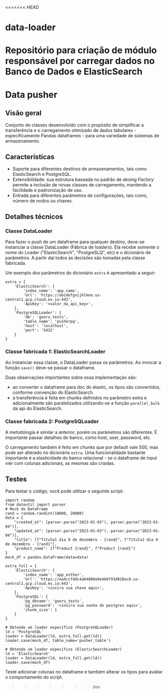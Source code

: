 <<<<<<< HEAD
# data-loader
Repositório para criação de módulo responsável por carregar dados no Banco de Dados e ElasticSearch
=======
# Data pusher

## Visão geral
Conjunto de classes desenvolvido com o propósito de simplificar a transferência e o 
carregamento otimizado de dados tabulares - especificamente Pandas dataframes - 
para uma variedade de sistemas de armazenamento.

## Características
- Suporte para diferentes destinos de armazenamentos, tais como ElasticSearch e PostgreSQL.
- Extensibilidade: sua estrutura baseada no padrão de _desing_ _Factory_ permite a inclusão de novas classes de
carregamento, mantendo a facilidade e padronização de uso.
- Entrada para diferentes parâmetros de configurações, tais como, número de nodos ou chaves.

## Detalhes técnicos

### Classe DataLoader
Para fazer o _push_ de um dataframe para qualquer destino, deve-se
instanciar a classe DataLoader (Fábrica de loaders). Ela recebe somente o nome do Loader
("ElasticSearch", "PostgreSLQ", etc) e o dicionário de parâmetros.
A partir daí todos as decisões são tomadas pela classe fabricada.

Um exemplo dos parâmetros do dicionário `extra` é apresentado a seguir:


```
extra = {
    'ElasticSearch': {
        'index_name': 'app_name',
        'Url': 'https://abcdefgnijklmno.us-central1.gcp.cloud.es.io:443',
        'ApiKey': '<valor_da_api_key>',
    },
    'PostgreSQLLoader': {
        'db': 'gooru_tests',
        'table_name': 'pusherpg',
        'host': 'localhost',
        'port': '5432'
    }
}
```

### Classe fabricada 1: ElasticSearchLoader

Ao instanciar essa classe, o DataLoader passa os parâmetros. Ao invocar
a função `save()` deve-se passar o dataframe.

Duas observações importantes sobre essa implementação são:
- ao converter o dataframe para doc do elastic, os tipos são convertidos, conforme convenção do ElasticSearch.
- a transferência é feita em chunks definidos no parâmetro extra e adicionalmente são
paralelizados utilizando-se a função `parallel_bulk` da api do ElasticSearch.


###  Classe fabricada 2: PostgreSQLoader

A metodologia é similar a anterior, porém os parâmetros são diferentes.
É importante passar detalhes do banco, como host, user, password, etc.

O carregamento também é feito em _chunks_ que por default vale 500, mas 
pode ser alterado no dicionário `extra`. Uma funcionalidade bastante importante
é a elasticidade do banco relacional - se o dataframe de input vier com colunas
adicionais, as mesmas são criadas.

## Testes

Para testar o código, você pode utilizar o seguinte script:

```
import random
from dateutil import parser
# Mock do DataFrame
rand = random.randint(10000, 20000)
data = {
    "created_at": [parser.parse("2023-01-03"), parser.parse("2023-01-04")],
    "updated_at": [parser.parse("2023-01-03"), parser.parse("2023-01-04")],
    "title": [f"Título1 dia 9 de dezembro - {rand}", f"Título2 dia 9 de dezembro - {rand}"],
    "product_name": [f"Product {rand}", f"Product {rand}"]
}
mock_df = pandas.DataFrame(data=data)

extra_full = {
    'ElasticSearch': {
        'index_name': 'app_esther',
        'Url': 'https://ea4ccfddc4a64600a9e4b6f93d810ac8.us-central1.gcp.cloud.es.io:443',
        'ApiKey': '<insira sua chave aqui>',
    },
    'PostgreSQL': {
        'pg_dbname': 'gooru_tests',
        'pg_password': '<insira sua senha do postgres aqui>',
        'chunk_size': 1
    }
}

# Obtendo um loader específico (PostgreSQLoader)
ld = 'PostgreSQL'
loader = DataLoader(ld, extra_full.get(ld))
loader.save(mock_df, table_name='pusher_table')

# Obtendo um loader específico (ElasticSearchLoader)
ld = 'ElasticSearch'
loader = DataLoader(ld, extra_full.get(ld))
loader.save(mock_df)
```

Teste adicionar colunas no dataframe e também alterar os tipos
para avaliar o comportamento do script.

>>>>>>> dev
